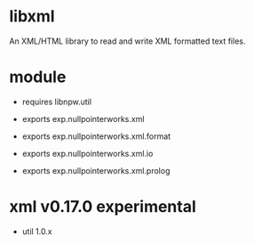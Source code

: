 # libxml
An XML/HTML library to read and write XML formatted text files. 

# module
* requires libnpw.util

* exports exp.nullpointerworks.xml
* exports exp.nullpointerworks.xml.format
* exports exp.nullpointerworks.xml.io
* exports exp.nullpointerworks.xml.prolog

# xml v0.17.0 experimental
* util 1.0.x
